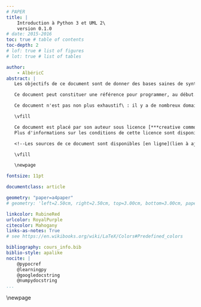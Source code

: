 ```yaml
---
# PAPER
title: |
    Introduction à Python 3 et UML 2\
    version 0.1.0
# date: 2015-2016
toc: true # table of contents
toc-depth: 2
# lof: true # list of figures
# lot: true # list of tables

author:
    - AlbéricC
abstract: |
   Les objectifs de ce document sont de donner des bases saines de syntaxe et de méthode pour résoudre des problèmes professionnels avec UML\ 2 et Python\ 3.

   Ce document peut constituer une référence pour programmer, au début. Par contre, il ne couvre aucun sujet avancé que ce soit en modélisation ou en programmation. **Il n'est donc pas une référence suffisante pour prétendre à une quelconque expertise.**

   Ce document n'est pas non plus exhaustif\ : il y a de nombreux domaines de modélisation qui ne sont pas couverts, à la fois dans et hors d'UML ; il y a aussi de nombreux sujets relatifs à la programmation qui ne sont pas abordés, ni même évoqués.

   \vfill

   Ce document est placé par son auteur sous licence [***creative commons Attribution-ShareAlike***](http://creativecommons.org/licenses/by-sa/4.0/) et doit donc être redistribué avec mention de tous les contributeurs, et sous les mêmes conditions.
   Plus d'informations sur les conditions de cette licence sont disponibles sur le site des licences creative commons.

   <!--Les sources de ce document sont disponibles [en ligne](lien à ajouter [>TODO<]), les contributions peuvent être proposées par ce biais.-->

   \vfill

   \newpage

fontsize: 11pt

documentclass: article

geometry: "paper=a4paper"
# geometry: 'left=2.50cm, right=2.50cm, top=3.00cm, bottom=3.00cm, paper=a4paper'

linkcolor: RubineRed
urlcolor: RoyalPurple
citecolor: Mahogany
links-as-notes: True
# see https://en.wikibooks.org/wiki/LaTeX/Colors#Predefined_colors

bibliography: cours_info.bib
biblio-style: apalike
nocite: |
    @pypocref
    @learningpy
    @googledocstring
    @numpydocstring
...
```

<!--toc generated here-->
<!--lot generated here-->
<!--lof generated here-->
\newpage
